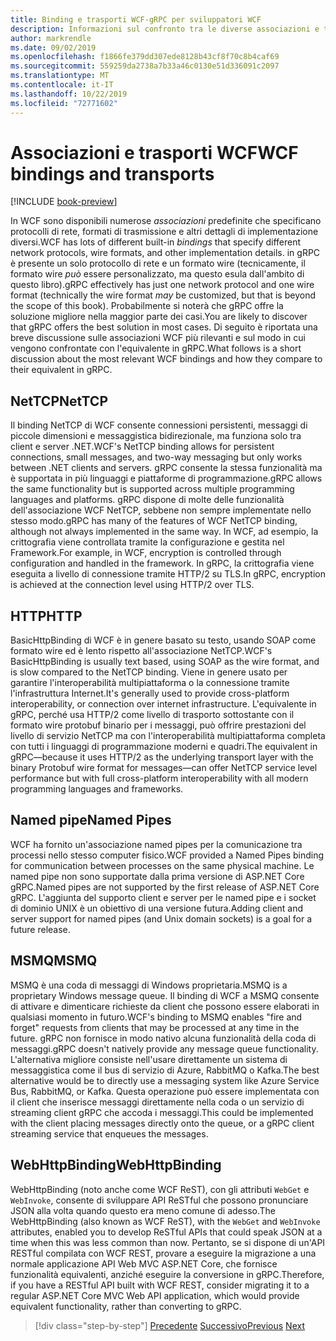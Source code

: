 ```yaml
---
title: Binding e trasporti WCF-gRPC per sviluppatori WCF
description: Informazioni sul confronto tra le diverse associazioni e trasporti WCF con gRPC.
author: markrendle
ms.date: 09/02/2019
ms.openlocfilehash: f1866fe379dd307ede8128b43cf8f70c8b4caf69
ms.sourcegitcommit: 559259da2738a7b33a46c0130e51d336091c2097
ms.translationtype: MT
ms.contentlocale: it-IT
ms.lasthandoff: 10/22/2019
ms.locfileid: "72771602"
---
```

# <a name="wcf-bindings-and-transports"></a><span data-ttu-id="55210-103">Associazioni e trasporti WCF</span><span class="sxs-lookup"><span data-stu-id="55210-103">WCF bindings and transports</span></span>

[!INCLUDE [book-preview](../../../includes/book-preview.md)]

<span data-ttu-id="55210-104">In WCF sono disponibili numerose *associazioni* predefinite che specificano protocolli di rete, formati di trasmissione e altri dettagli di implementazione diversi.</span><span class="sxs-lookup"><span data-stu-id="55210-104">WCF has lots of different built-in *bindings* that specify different network protocols, wire formats, and other implementation details.</span></span> <span data-ttu-id="55210-105">in gRPC è presente un solo protocollo di rete e un formato wire (tecnicamente, il formato wire *può* essere personalizzato, ma questo esula dall'ambito di questo libro).</span><span class="sxs-lookup"><span data-stu-id="55210-105">gRPC effectively has just one network protocol and one wire format (technically the wire format *may* be customized, but that is beyond the scope of this book).</span></span> <span data-ttu-id="55210-106">Probabilmente si noterà che gRPC offre la soluzione migliore nella maggior parte dei casi.</span><span class="sxs-lookup"><span data-stu-id="55210-106">You are likely to discover that gRPC offers the best solution in most cases.</span></span> <span data-ttu-id="55210-107">Di seguito è riportata una breve discussione sulle associazioni WCF più rilevanti e sul modo in cui vengono confrontate con l'equivalente in gRPC.</span><span class="sxs-lookup"><span data-stu-id="55210-107">What follows is a short discussion about the most relevant WCF bindings and how they compare to their equivalent in gRPC.</span></span>

## <a name="nettcp"></a><span data-ttu-id="55210-108">NetTCP</span><span class="sxs-lookup"><span data-stu-id="55210-108">NetTCP</span></span>

<span data-ttu-id="55210-109">Il binding NetTCP di WCF consente connessioni persistenti, messaggi di piccole dimensioni e messaggistica bidirezionale, ma funziona solo tra client e server .NET.</span><span class="sxs-lookup"><span data-stu-id="55210-109">WCF's NetTCP binding allows for persistent connections, small messages, and two-way messaging but only works between .NET clients and servers.</span></span> <span data-ttu-id="55210-110">gRPC consente la stessa funzionalità ma è supportata in più linguaggi e piattaforme di programmazione.</span><span class="sxs-lookup"><span data-stu-id="55210-110">gRPC allows the same functionality but is supported across multiple programming languages and platforms.</span></span> <span data-ttu-id="55210-111">gRPC dispone di molte delle funzionalità dell'associazione WCF NetTCP, sebbene non sempre implementate nello stesso modo.</span><span class="sxs-lookup"><span data-stu-id="55210-111">gRPC has many of the features of WCF NetTCP binding, although not always implemented in the same way.</span></span> <span data-ttu-id="55210-112">In WCF, ad esempio, la crittografia viene controllata tramite la configurazione e gestita nel Framework.</span><span class="sxs-lookup"><span data-stu-id="55210-112">For example, in WCF, encryption is controlled through configuration and handled in the framework.</span></span> <span data-ttu-id="55210-113">In gRPC, la crittografia viene eseguita a livello di connessione tramite HTTP/2 su TLS.</span><span class="sxs-lookup"><span data-stu-id="55210-113">In gRPC, encryption is achieved at the connection level using HTTP/2 over TLS.</span></span>

## <a name="http"></a><span data-ttu-id="55210-114">HTTP</span><span class="sxs-lookup"><span data-stu-id="55210-114">HTTP</span></span>

<span data-ttu-id="55210-115">BasicHttpBinding di WCF è in genere basato su testo, usando SOAP come formato wire ed è lento rispetto all'associazione NetTCP.</span><span class="sxs-lookup"><span data-stu-id="55210-115">WCF's BasicHttpBinding is usually text based, using SOAP as the wire format, and is slow compared to the NetTCP binding.</span></span> <span data-ttu-id="55210-116">Viene in genere usato per garantire l'interoperabilità multipiattaforma o la connessione tramite l'infrastruttura Internet.</span><span class="sxs-lookup"><span data-stu-id="55210-116">It's generally used to provide cross-platform interoperability, or connection over internet infrastructure.</span></span> <span data-ttu-id="55210-117">L'equivalente in gRPC, perché usa HTTP/2 come livello di trasporto sottostante con il formato wire protobuf binario per i messaggi, può offrire prestazioni del livello di servizio NetTCP ma con l'interoperabilità multipiattaforma completa con tutti i linguaggi di programmazione moderni e quadri.</span><span class="sxs-lookup"><span data-stu-id="55210-117">The equivalent in gRPC—because it uses HTTP/2 as the underlying transport layer with the binary Protobuf wire format for messages—can offer NetTCP service level performance but with full cross-platform interoperability with all modern programming languages and frameworks.</span></span>

## <a name="named-pipes"></a><span data-ttu-id="55210-118">Named pipe</span><span class="sxs-lookup"><span data-stu-id="55210-118">Named Pipes</span></span>

<span data-ttu-id="55210-119">WCF ha fornito un'associazione named pipes per la comunicazione tra processi nello stesso computer fisico.</span><span class="sxs-lookup"><span data-stu-id="55210-119">WCF provided a Named Pipes binding for communication between processes on the same physical machine.</span></span> <span data-ttu-id="55210-120">Le named pipe non sono supportate dalla prima versione di ASP.NET Core gRPC.</span><span class="sxs-lookup"><span data-stu-id="55210-120">Named pipes are not supported by the first release of ASP.NET Core gRPC.</span></span> <span data-ttu-id="55210-121">L'aggiunta del supporto client e server per le named pipe e i socket di dominio UNIX è un obiettivo di una versione futura.</span><span class="sxs-lookup"><span data-stu-id="55210-121">Adding client and server support for named pipes (and Unix domain sockets) is a goal for a future release.</span></span>

## <a name="msmq"></a><span data-ttu-id="55210-122">MSMQ</span><span class="sxs-lookup"><span data-stu-id="55210-122">MSMQ</span></span>

<span data-ttu-id="55210-123">MSMQ è una coda di messaggi di Windows proprietaria.</span><span class="sxs-lookup"><span data-stu-id="55210-123">MSMQ is a proprietary Windows message queue.</span></span> <span data-ttu-id="55210-124">Il binding di WCF a MSMQ consente di attivare e dimenticare richieste da client che possono essere elaborati in qualsiasi momento in futuro.</span><span class="sxs-lookup"><span data-stu-id="55210-124">WCF's binding to MSMQ enables "fire and forget" requests from clients that may be processed at any time in the future.</span></span> <span data-ttu-id="55210-125">gRPC non fornisce in modo nativo alcuna funzionalità della coda di messaggi.</span><span class="sxs-lookup"><span data-stu-id="55210-125">gRPC doesn't natively provide any message queue functionality.</span></span> <span data-ttu-id="55210-126">L'alternativa migliore consiste nell'usare direttamente un sistema di messaggistica come il bus di servizio di Azure, RabbitMQ o Kafka.</span><span class="sxs-lookup"><span data-stu-id="55210-126">The best alternative would be to directly use a messaging system like Azure Service Bus, RabbitMQ, or Kafka.</span></span> <span data-ttu-id="55210-127">Questa operazione può essere implementata con il client che inserisce messaggi direttamente nella coda o un servizio di streaming client gRPC che accoda i messaggi.</span><span class="sxs-lookup"><span data-stu-id="55210-127">This could be implemented with the client placing messages directly onto the queue, or a gRPC client streaming service that enqueues the messages.</span></span>

## <a name="webhttpbinding"></a><span data-ttu-id="55210-128">WebHttpBinding</span><span class="sxs-lookup"><span data-stu-id="55210-128">WebHttpBinding</span></span>

<span data-ttu-id="55210-129">WebHttpBinding (noto anche come WCF ReST), con gli attributi `WebGet` e `WebInvoke`, consente di sviluppare API ReSTful che possono pronunciare JSON alla volta quando questo era meno comune di adesso.</span><span class="sxs-lookup"><span data-stu-id="55210-129">The WebHttpBinding (also known as WCF ReST), with the `WebGet` and `WebInvoke` attributes, enabled you to develop ReSTful APIs that could speak JSON at a time when this was less common than now.</span></span> <span data-ttu-id="55210-130">Pertanto, se si dispone di un'API RESTful compilata con WCF REST, provare a eseguire la migrazione a una normale applicazione API Web MVC ASP.NET Core, che fornisce funzionalità equivalenti, anziché eseguire la conversione in gRPC.</span><span class="sxs-lookup"><span data-stu-id="55210-130">Therefore, if you have a RESTful API built with WCF REST, consider migrating it to a regular ASP.NET Core MVC Web API application, which would provide equivalent functionality, rather than converting to gRPC.</span></span>

>[!div class="step-by-step"]
><span data-ttu-id="55210-131">[Precedente](wcf-endpoints-grpc-methods.md)
>[Successivo](rpc-types.md)</span><span class="sxs-lookup"><span data-stu-id="55210-131">[Previous](wcf-endpoints-grpc-methods.md)
[Next](rpc-types.md)</span></span>
